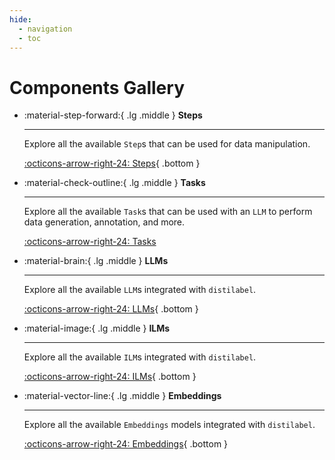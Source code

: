 ```yaml
---
hide:
  - navigation
  - toc
---
```

# Components Gallery

<div class="grid cards" markdown>

-   :material-step-forward:{ .lg .middle } __Steps__

    ---

    Explore all the available `Step`s that can be used for data manipulation.

    [:octicons-arrow-right-24: Steps](steps/index.md){ .bottom }

-   :material-check-outline:{ .lg .middle } __Tasks__

    ---

    Explore all the available `Task`s that can be used with an `LLM` to perform data generation, annotation, and more.

    [:octicons-arrow-right-24: Tasks](tasks/index.md)

-   :material-brain:{ .lg .middle } __LLMs__

    ---

    Explore all the available `LLM`s integrated with `distilabel`.

    [:octicons-arrow-right-24: LLMs](llms/index.md){ .bottom }

-   :material-image:{ .lg .middle } __ILMs__

    ---

    Explore all the available `ILM`s integrated with `distilabel`.

    [:octicons-arrow-right-24: ILMs](ilms/index.md){ .bottom }

-   :material-vector-line:{ .lg .middle } __Embeddings__

    ---

    Explore all the available `Embeddings` models integrated with `distilabel`.

    [:octicons-arrow-right-24: Embeddings](embeddings/index.md){ .bottom }

</div>

